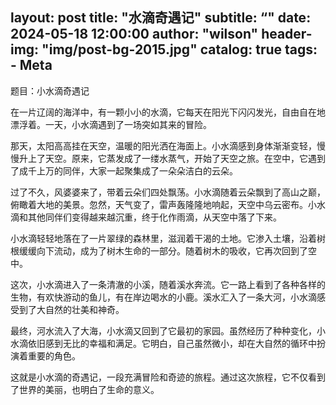 layout:     post
title:      "水滴奇遇记"
subtitle:   “"
date:       2024-05-18 12:00:00
author:     "wilson"
header-img: "img/post-bg-2015.jpg"
catalog: true
tags:
    - Meta
---
题目：小水滴奇遇记

在一片辽阔的海洋中，有一颗小小的水滴，它每天在阳光下闪闪发光，自由自在地漂浮着。一天，小水滴遇到了一场突如其来的冒险。

那天，太阳高高挂在天空，温暖的阳光洒在海面上。小水滴感到身体渐渐变轻，慢慢升上了天空。原来，它蒸发成了一缕水蒸气，开始了天空之旅。在空中，它遇到了成千上万的同伴，大家一起聚集成了一朵朵洁白的云朵。

过了不久，风婆婆来了，带着云朵们四处飘荡。小水滴随着云朵飘到了高山之巅，俯瞰着大地的美景。忽然，天气变了，雷声轰隆隆地响起，天空中乌云密布。小水滴和其他同伴们变得越来越沉重，终于化作雨滴，从天空中落了下来。

小水滴轻轻地落在了一片翠绿的森林里，滋润着干渴的土地。它渗入土壤，沿着树根缓缓向下流动，成为了树木生命的一部分。随着树木的吸收，它再次回到了空中。

这次，小水滴进入了一条清澈的小溪，随着溪水奔流。它一路上看到了各种各样的生物，有欢快游动的鱼儿，有在岸边喝水的小鹿。溪水汇入了一条大河，小水滴感受到了大自然的壮美和神奇。

最终，河水流入了大海，小水滴又回到了它最初的家园。虽然经历了种种变化，小水滴依旧感到无比的幸福和满足。它明白，自己虽然微小，却在大自然的循环中扮演着重要的角色。

这就是小水滴的奇遇记，一段充满冒险和奇迹的旅程。通过这次旅程，它不仅看到了世界的美丽，也明白了生命的意义。
>